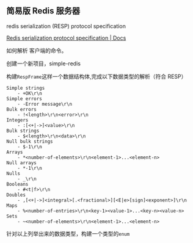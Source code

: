 ## 简易版 Redis 服务器

redis serialization (RESP) protocol specification

[Redis serialization protocol specification | Docs](https://redis.io/docs/latest/develop/reference/protocol-spec/#simple-strings)

如何解析 客户端的命令。

创建一个新项目，simple-redis

构建`RespFrame`这样一个数据结构体,完成以下数据类型的解析（符合 RESP）

```shell
Simple strings
	- +OK\r\n
Simple errors
	- -Error message\r\n
Bulk errors
	- !<length>\r\n<error>\r\n
Integers
	- :[<+|->]<value>\r\n
Bulk strings
	- $<length>\r\n<data>\r\n
Null bulk strings
	- $-1\r\n
Arrays
	- *<number-of-elements>\r\n<element-1>...<element-n>
Null arrays
	- *-1\r\n
Nulls
	- _\r\n
Booleans
	- #<t|f>\r\n
Doubles
	- ,[<+|->]<integral>[.<fractional>][<E|e>[sign]<exponent>]\r\n
Maps
	- %<number-of-entries>\r\n<key-1><value-1>...<key-n><value-n>
Sets
	- ~<number-of-elements>\r\n<element-1>...<element-n>
```

针对以上列举出来的数据类型，构建一个类型的`enum`
